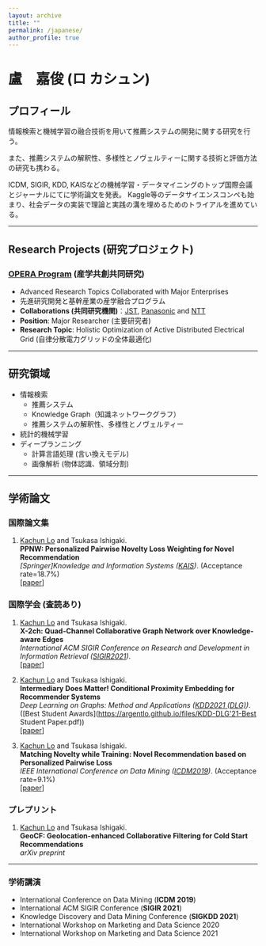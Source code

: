 ```yaml
---
layout: archive
title: ""
permalink: /japanese/
author_profile: true
---
```


# 盧　嘉俊 (ロ カシュン)

## プロフィール

情報検索と機械学習の融合技術を用いて推薦システムの開発に関する研究を行う。

また、推薦システムの解釈性、多様性とノヴェルティーに関する技術と評価方法の研究も携わる。

ICDM, SIGIR, KDD, KAISなどの機械学習・データマイニングのトップ国際会議とジャーナルにてに学術論文を発表。
Kaggle等のデータサイエンスコンペも始まり、社会データの実装で理論と実践の溝を埋めるためのトライアルを進めている。

<!-- ---

**日本語の履歴書**は[こちら](https://argentlo.github.io/files/CV-JPN_no-photo.pdf) -->

---

## Research Projects (研究プロジェクト)

### [OPERA Program](https://www.jst.go.jp/opera/) (産学共創共同研究)

- Advanced Research Topics Collaborated with Major Enterprises
- 先進研究開発と基幹産業の産学融合プログラム
- **Collaborations (共同研究機関)**：[JST](https://www.jst.go.jp), [Panasonic](https://news.panasonic.com/jp/press/data/2019/01/jn190125-1/jn190125-1.html) and [NTT](https://www.ntt-east.co.jp/en/)
- **Position**: Major Researcher (主要研究者)
- **Research Topic**: Holistic Optimization of Active Distributed Electrical Grid (自律分散電力グリッドの全体最適化)

---

## 研究領域
- 情報検索
  - 推薦システム
  - Knowledge Graph（知識ネットワークグラフ）
  - 推薦システムの解釈性、多様性とノヴェルティー
- 統計的機械学習
- ディープランニング
  - 計算言語処理 (言い換えモデル)
  - 画像解析 (物体認識、領域分割)

---

## 学術論文

### 国際論文集

1. <u>Kachun Lo</u> and Tsukasa Ishigaki. <br>
**PPNW: Personalized Pairwise Novelty Loss Weighting for Novel Recommendation** <br>
_[Springer]Knowledge and Information Systems ([KAIS](https://www.springer.com/journal/10115/))_. (Acceptance rate=18.7%) <br>
[[paper](https://link.springer.com/article/10.1007/s10115-021-01546-8)] <br>


### 国際学会 (査読あり)

1. <u>Kachun Lo</u> and Tsukasa Ishigaki. <br>
**X-2ch: Quad-Channel Collaborative Graph Network over Knowledge-aware Edges** <br>
_International ACM SIGIR Conference on Research and Development in Information Retrieval ([SIGIR2021](https://sigir.org/sigir2021/))_. <br>
[[paper](https://dl.acm.org/doi/10.1145/3404835.3463003)] <br>


1. <u>Kachun Lo</u> and Tsukasa Ishigaki. <br>
**Intermediary Does Matter! Conditional Proximity Embedding for Recommender Systems** <br>
_Deep Learning on Graphs: Method and Applications ([KDD2021 (DLG)](https://deep-learning-graphs.bitbucket.io/dlg-kdd21/index.html))_. ([Best Student Awards](https://argentlo.github.io/files/KDD-DLG'21-Best Student Paper.pdf)) <br>
[[paper](https://argentlo.github.io/files/3.KDD21-DLG-HNB-Lo-Ishigaki.pdf)] <br>


1. <u>Kachun Lo</u> and Tsukasa Ishigaki. <br>
**Matching Novelty while Training: Novel Recommendation based on Personalized Pairwise Loss** <br>
_IEEE International Conference on Data Mining ([ICDM2019](http://icdm2019.bigke.org/))_. (Acceptance rate=9.1%) <br>
[[paper](https://ieeexplore.ieee.org/stamp/stamp.jsp?arnumber=8970764)] <br>



### プレプリント

1. <u>Kachun Lo</u> and Tsukasa Ishigaki. <br>
**GeoCF: Geolocation-enhanced Collaborative Filtering for Cold Start Recommendations** <br>
_arXiv preprint_ <br>

---

### 学術講演
- International Conference on Data Mining (**ICDM 2019**)
- International ACM SIGIR Conference (**SIGIR 2021**)
- Knowledge Discovery and Data Mining Conference (**SIGKDD 2021**)
- International Workshop on Marketing and Data Science 2020
- International Workshop on Marketing and Data Science 2021
